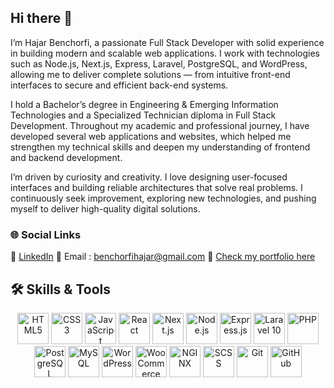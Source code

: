 ## Hi there 👋

<!--
**Hajarbenchorfi2003/Hajarbenchorfi2003** is a ✨ _special_ ✨ repository because its `README.md` (this file) appears on your GitHub profile.

Here are some ideas to get you started:

- 🔭 I’m currently working on ...
- 🌱 I’m currently learning ...
- 👯 I’m looking to collaborate on ...
- 🤔 I’m looking for help with ...
- 💬 Ask me about ...
- 📫 How to reach me: ...
- 😄 Pronouns: ...
- ⚡ Fun fact: ...
-->
I’m Hajar Benchorfi, a passionate Full Stack Developer with solid experience in building modern and scalable web applications. I work with technologies such as Node.js, Next.js, Express, Laravel, PostgreSQL, and WordPress, allowing me to deliver complete solutions — from intuitive front-end interfaces to secure and efficient back-end systems.

I hold a Bachelor’s degree in Engineering & Emerging Information Technologies and a Specialized Technician diploma in Full Stack Development. Throughout my academic and professional journey, I have developed several web applications and websites, which helped me strengthen my technical skills and deepen my understanding of frontend and backend development.

I’m driven by curiosity and creativity. I love designing user-focused interfaces and building reliable architectures that solve real problems. I continuously seek improvement, exploring new technologies, and pushing myself to deliver high-quality digital solutions.

### 🌐 Social Links

🔗 [LinkedIn]([www.linkedin.com/in/hajar-benchorfi-72183a294](https://www.linkedin.com/in/hajar-benchorfi-72183a294/))  
📧 Email : benchorfihajar@gmail.com
🔗 [Check my portfolio here](https://portefeuille-one.vercel.app/)


## 🛠 Skills & Tools

<p align="center">
  <img src="https://cdn.jsdelivr.net/gh/devicons/devicon/icons/html5/html5-original.svg" alt="HTML5" width="50" height="50"/>
  <img src="https://cdn.jsdelivr.net/gh/devicons/devicon/icons/css3/css3-original.svg" alt="CSS3" width="50" height="50"/>
  <img src="https://cdn.jsdelivr.net/gh/devicons/devicon/icons/javascript/javascript-original.svg" alt="JavaScript" width="50" height="50"/>
  <img src="https://cdn.jsdelivr.net/gh/devicons/devicon/icons/react/react-original.svg" alt="React" width="50" height="50"/>
  <img src="https://cdn.jsdelivr.net/gh/devicons/devicon/icons/nextjs/nextjs-original.svg" alt="Next.js" width="50" height="50"/>
  <img src="https://cdn.jsdelivr.net/gh/devicons/devicon/icons/nodejs/nodejs-original.svg" alt="Node.js" width="50" height="50"/>
  <img src="https://cdn.jsdelivr.net/gh/devicons/devicon/icons/express/express-original.svg" alt="Express.js" width="50" height="50"/>
  <img src="https://cdn.jsdelivr.net/gh/devicons/devicon/icons/laravel/laravel-plain.svg" alt="Laravel 10" width="50" height="50"/>
  <img src="https://cdn.jsdelivr.net/gh/devicons/devicon/icons/php/php-original.svg" alt="PHP" width="50" height="50"/>
  <img src="https://cdn.jsdelivr.net/gh/devicons/devicon/icons/postgresql/postgresql-original.svg" alt="PostgreSQL" width="50" height="50"/>
  <img src="https://cdn.jsdelivr.net/gh/devicons/devicon/icons/mysql/mysql-original.svg" alt="MySQL" width="50" height="50"/>
  <img src="https://cdn.jsdelivr.net/gh/devicons/devicon/icons/wordpress/wordpress-original.svg" alt="WordPress" width="50" height="50"/>
  <img src="https://cdn.jsdelivr.net/gh/devicons/devicon/icons/woocommerce/woocommerce-plain.svg" alt="WooCommerce" width="50" height="50"/>
  <img src="https://cdn.jsdelivr.net/gh/devicons/devicon/icons/nginx/nginx-original.svg" alt="NGINX" width="50" height="50"/>
  <img src="https://cdn.jsdelivr.net/gh/devicons/devicon/icons/sass/sass-original.svg" alt="SCSS" width="50" height="50"/>
  <img src="https://cdn.jsdelivr.net/gh/devicons/devicon/icons/git/git-original.svg" alt="Git" width="50" height="50"/>
  <img src="https://cdn.jsdelivr.net/gh/devicons/devicon/icons/github/github-original.svg" alt="GitHub" width="50" height="50"/>
</p>
